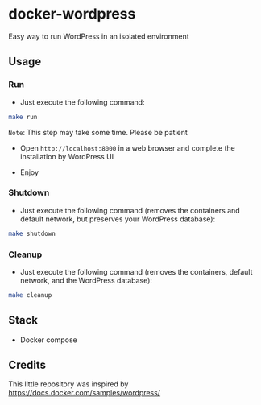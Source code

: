 # docker-wordpress
Easy way to run WordPress in an isolated environment

## Usage

### Run
* Just execute the following command:
```bash
make run
```

`Note`: This step may take some time. Please be patient

* Open `http://localhost:8000` in a web browser and complete the installation by WordPress UI

* Enjoy

### Shutdown
- Just execute the following command (removes the containers and default network, but preserves your WordPress database):
```bash
make shutdown
```

### Cleanup
- Just execute the following command (removes the containers, default network, and the WordPress database):
```bash
make cleanup
```

## Stack
- Docker compose

## Credits
This little repository was inspired by https://docs.docker.com/samples/wordpress/